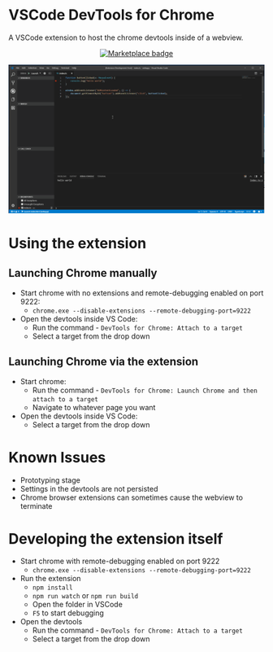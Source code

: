 # VSCode DevTools for Chrome

A VSCode extension to host the chrome devtools inside of a webview.

<p align="center">
    <a href="https://marketplace.visualstudio.com/items?itemName=codemooseus.vscode-devtools-for-chrome">
        <img src="https://vsmarketplacebadge.apphb.com/version/codemooseus.vscode-devtools-for-chrome.svg" alt="Marketplace badge">
    </a>
</p>

![Demo](demo2.gif)

# Using the extension
## Launching Chrome manually
- Start chrome with no extensions and remote-debugging enabled on port 9222:
    - `chrome.exe --disable-extensions --remote-debugging-port=9222`
- Open the devtools inside VS Code:
    - Run the command - `DevTools for Chrome: Attach to a target`
    - Select a target from the drop down

## Launching Chrome via the extension
- Start chrome:
    - Run the command - `DevTools for Chrome: Launch Chrome and then attach to a target`
    - Navigate to whatever page you want
- Open the devtools inside VS Code:
    - Select a target from the drop down


# Known Issues
- Prototyping stage
- Settings in the devtools are not persisted
- Chrome browser extensions can sometimes cause the webview to terminate

# Developing the extension itself

- Start chrome with remote-debugging enabled on port 9222
    - `chrome.exe --disable-extensions --remote-debugging-port=9222`
- Run the extension 
    - `npm install`
    - `npm run watch` or `npm run build`
    - Open the folder in VSCode
    - `F5` to start debugging
- Open the devtools 
    - Run the command - `DevTools for Chrome: Attach to a target`
    - Select a target from the drop down

